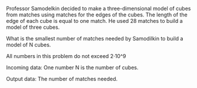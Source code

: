 Professor Samodelkin decided to make a three-dimensional model of cubes from matches using matches for the edges of the cubes. The length of the edge of each cube is equal to one match. He used 28 matches to build a model of three cubes.

What is the smallest number of matches needed by Samodilkin to build a model of N cubes.

All numbers in this problem do not exceed 2⋅10^9

Incoming data:
One number N is the number of cubes.

Output data:
The number of matches needed.

